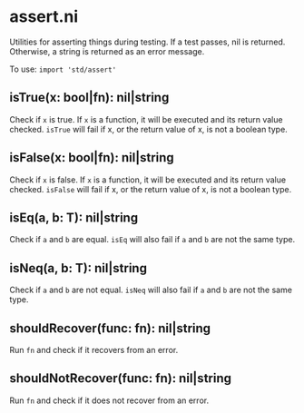 # assert.ni

Utilities for asserting things during testing. If a test passes, nil is returned.
Otherwise, a string is returned as an error message.

To use: `import 'std/assert'`

## isTrue(x: bool|fn): nil|string

Check if `x` is true. If `x` is a function, it will be executed and its return
value checked. `isTrue` will fail if x, or the return value of x, is not a
boolean type.

## isFalse(x: bool|fn): nil|string

Check if `x` is false. If `x` is a function, it will be executed and its return
value checked. `isFalse` will fail if x, or the return value of x, is not a
boolean type.

## isEq(a, b: T): nil|string

Check if `a` and `b` are equal. `isEq` will also fail if `a` and `b` are not the
same type.

## isNeq(a, b: T): nil|string

Check if `a` and `b` are not equal. `isNeq` will also fail if `a` and `b` are
not the same type.

## shouldRecover(func: fn): nil|string

Run `fn` and check if it recovers from an error.

## shouldNotRecover(func: fn): nil|string

Run `fn` and check if it does not recover from an error.
